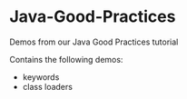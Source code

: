 Java-Good-Practices
===================

Demos from our Java Good Practices tutorial

Contains the following demos:
* keywords
* class loaders
